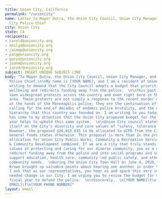 ```yaml
---
title: Union City, California
permalink: "/unioncity"
name: Letter to Mayor Dutra, the Union City Council, Union City Manager, and Union
  City Police Chief
city: Union City
state: CA
recipients:
- carold@unioncity.org
- emilyd@unioncity.org
- jaimep@unioncity.org
- patg@unioncity.org
- garys@unioncity.org
- joanm@unioncity.org
- jaredr@unioncity.org
subject: INSERT UNIQUE SUBJECT LINE
body: "To Mayor Dutra, the Union City Council, Union City Manager, and Union City
  Police Chief,\n\nMy name is [YOUR NAME], and I am a resident of Union City. I am
  writing to demand that the City Council adopts a budget that prioritizes community
  wellbeing and redirects funding away from the police.  \n\nThis past week, we have
  seen widespread protests across the country and even right here in the Tri-City
  area. These protests are not simply a response to the recent murder of George Floyd
  at the hands of the Minneapolis police; they are the continuation of a larger movement
  calling for the end of decades of endemic police brutality, and the end of a racist
  hierarchy that this country was founded on. I am writing to you today because it
  has come to my attention that the Union City proposed budget for the 2020-2021 fiscal
  year helps to uphold this same system.  \n\nUnion City council states that it prides
  itself on the City’s diversity and core values of “safety, tolerance, and caring.”
  However, the proposed $26,015,635 to be allocated to UCPD from the City’s 2020-2021
  General Funds states otherwise. This proposal is more than 2x the proposed 2020-2021
  allocation for Union City Public Works, Community & Recreation Services, and Economic
  & Community Development combined. If we are a city that truly stands by our core
  values of protecting and caring for our diverse community, you as a council would
  redirect funding away from the police and into social programs and services that
  support education, health care, community-led public safety, and other critical
  community needs.  \nDuring the Union City Town Hall on June 4, 2020, Reverend Jerome
  Brown brought up valuable points about hearing one another in order to spark change.
  I ask that as our representatives, you hear us and spark this very important and
  needed change in our City. I am urging you to revise the budget for the 2020-2021
  fiscal year to defund the police.  \n\nSincerely,  \n[YOUR NAME]\t\n[YOUR ADDRESS]\t\n[YOUR
  EMAIL]\t\n[YOUR PHONE NUMBER]"
layout: email
---
```


